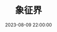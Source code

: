 ---
title: 象征界
date: 2023-08-09 22:00:00
permalink: /symbolic
categories:
- 哲学
- 精神分析
tags:
- 象征界
---
